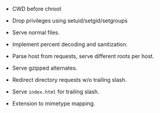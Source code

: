 - CWD before chroot

- Drop privileges using setuid/setgid/setgroups

- Serve normal files.

- Implement percent decoding and sanitization.

- Parse host from requests, serve different roots per host.

- Serve gzipped alternates.

- Redirect directory requests w/o trailing slash.

- Serve `index.html` for trailing slash.

- Extension to mimetype mapping.


